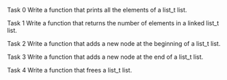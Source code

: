 Task 0
Write a function that prints all the elements of a list_t list.

Task 1
Write a function that returns the number of elements in a linked list_t list.

Task 2
Write a function that adds a new node at the beginning of a list_t list.

Task 3
Write a function that adds a new node at the end of a list_t list.

Task 4
Write a function that frees a list_t list.
